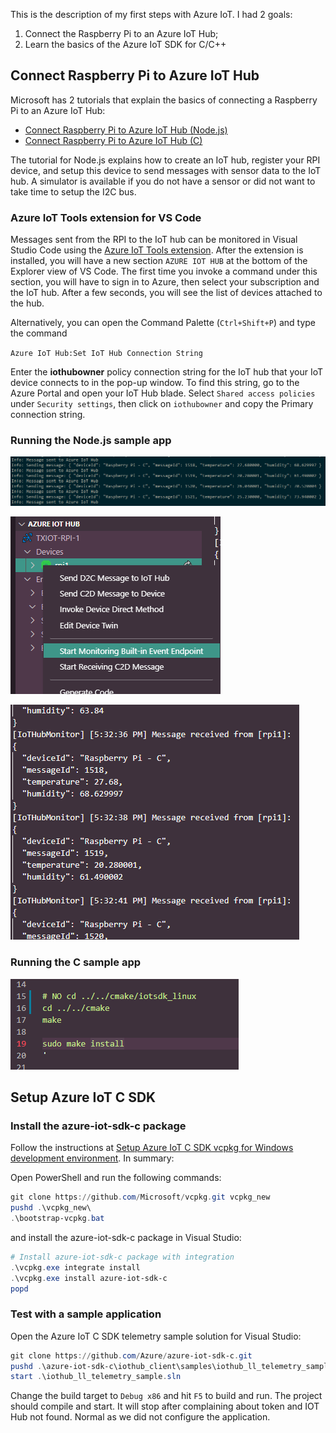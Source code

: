 
This is the description of my first steps with Azure IoT. I had 2 goals:
1. Connect the Raspberry Pi to an Azure IoT Hub;
2. Learn the basics of the Azure IoT SDK for C/C++

## Connect Raspberry Pi to Azure IoT Hub
Microsoft has 2 tutorials that explain the basics of connecting a Raspberry Pi to an Azure IoT Hub:
- [Connect Raspberry Pi to Azure IoT Hub (Node.js)](https://docs.microsoft.com/en-us/azure/iot-hub/iot-hub-raspberry-pi-kit-node-get-started)
- [Connect Raspberry Pi to Azure IoT Hub (C)](https://docs.microsoft.com/en-us/azure/iot-hub/iot-hub-raspberry-pi-kit-c-get-started) 

The tutorial for Node.js explains how to create an IoT hub, register your RPI device, and setup this device to send messages with sensor data to the IoT hub. A simulator is available if you do not have a sensor or did not want to take time to setup the I2C bus.  

### Azure IoT Tools extension for VS Code 
Messages sent from the RPI to the IoT hub can be monitored in Visual Studio Code using the [Azure IoT Tools extension](https://docs.microsoft.com/en-us/azure/iot-hub/iot-hub-vscode-iot-toolkit-cloud-device-messaging). After the extension is installed, you will have a new section `AZURE IOT HUB` at the bottom of the Explorer view of VS Code. The first time you invoke a command under this section, you will have to sign in to Azure, then select your subscription and the IoT hub. After a few seconds, you will see the list of devices attached to the hub. 

Alternatively, you can open the Command Palette (`Ctrl+Shift+P`) and type the command

 `Azure IoT Hub:Set IoT Hub Connection String`

 Enter the **iothubowner** policy connection string for the IoT hub that your IoT device connects to in the pop-up window. To find this string, go to the Azure Portal and open your IoT Hub blade. Select `Shared access policies` under `Security settings`, then click on `iothubowner` and copy the Primary connection string.

### Running the Node.js sample app
![iot2](/assets/images/iot2.png)

![iot1](/assets/images/iot1.png)

![iot](/assets/images/iot.png)


### Running the C sample app

![iot3](/assets/images/iot3.png)


## Setup Azure IoT C SDK
### Install the azure-iot-sdk-c package
Follow the instructions at [Setup Azure IoT C SDK vcpkg for Windows development environment](https://github.com/Azure/azure-iot-sdk-c/blob/main/doc/setting_up_vcpkg.md#setup-azure-iot-c-sdk-vcpkg-for-windows-development-environment). In summary:
   
Open PowerShell and run the following commands:
```powershell
git clone https://github.com/Microsoft/vcpkg.git vcpkg_new
pushd .\vcpkg_new\
.\bootstrap-vcpkg.bat
```
and install the azure-iot-sdk-c package in Visual Studio:
```powershell
# Install azure-iot-sdk-c package with integration
.\vcpkg.exe integrate install
.\vcpkg.exe install azure-iot-sdk-c
popd
```

### Test with a sample application
Open the Azure IoT C SDK telemetry sample solution for Visual Studio:
```powershell
git clone https://github.com/Azure/azure-iot-sdk-c.git 
pushd .\azure-iot-sdk-c\iothub_client\samples\iothub_ll_telemetry_sample\windows\
start .\iothub_ll_telemetry_sample.sln
```
Change the build target to `Debug x86` and hit `F5` to build and run. The project should compile and start. It will stop after complaining about token and IOT Hub not found. Normal as we did not configure the application.

